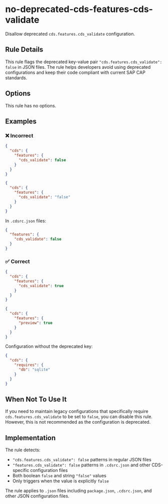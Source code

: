 # no-deprecated-cds-features-cds-validate

Disallow deprecated `cds.features.cds_validate` configuration.

## Rule Details

This rule flags the deprecated key-value pair `"cds.features.cds_validate": false` in JSON files. The rule helps developers avoid using deprecated configurations and keep their code compliant with current SAP CAP standards.

## Options

This rule has no options.

## Examples

### ❌ Incorrect

```json
{
  "cds": {
    "features": {
      "cds_validate": false
    }
  }
}
```

```json
{
  "cds": {
    "features": {
      "cds_validate": "false"
    }
  }
}
```

In `.cdsrc.json` files:

```json
{
  "features": {
    "cds_validate": false
  }
}
```

### ✅ Correct

```json
{
  "cds": {
    "features": {
      "cds_validate": true
    }
  }
}
```

```json
{
  "cds": {
    "features": {
      "preview": true
    }
  }
}
```

Configuration without the deprecated key:

```json
{
  "cds": {
    "requires": {
      "db": "sqlite"
    }
  }
}
```

## When Not To Use It

If you need to maintain legacy configurations that specifically require `cds.features.cds_validate` to be set to `false`, you can disable this rule. However, this is not recommended as the configuration is deprecated.

## Implementation

The rule detects:

- `"cds.features.cds_validate": false` patterns in regular JSON files
- `"features.cds_validate": false` patterns in `.cdsrc.json` and other CDS-specific configuration files
- Both boolean `false` and string `"false"` values
- Only triggers when the value is explicitly `false`

The rule applies to `.json` files including `package.json`, `.cdsrc.json`, and other JSON configuration files.
